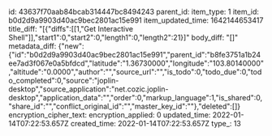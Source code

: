 id: 43637f70aab84bcab314447bc8494243
parent_id: 
item_type: 1
item_id: b0d2d9a9903d40ac9bec2801ac15e991
item_updated_time: 1642144653417
title_diff: "[{\"diffs\":[[1,\"Get Interactive Shell\"]],\"start1\":0,\"start2\":0,\"length1\":0,\"length2\":21}]"
body_diff: "[]"
metadata_diff: {"new":{"id":"b0d2d9a9903d40ac9bec2801ac15e991","parent_id":"b8fe3751a1b24ee7ad3f067e0a5bfdcd","latitude":"1.36730000","longitude":"103.80140000","altitude":"0.0000","author":"","source_url":"","is_todo":0,"todo_due":0,"todo_completed":0,"source":"joplin-desktop","source_application":"net.cozic.joplin-desktop","application_data":"","order":0,"markup_language":1,"is_shared":0,"share_id":"","conflict_original_id":"","master_key_id":""},"deleted":[]}
encryption_cipher_text: 
encryption_applied: 0
updated_time: 2022-01-14T07:22:53.657Z
created_time: 2022-01-14T07:22:53.657Z
type_: 13